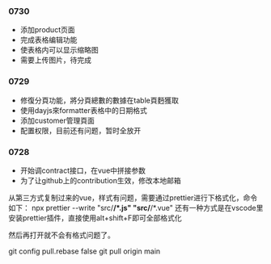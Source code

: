 ### 0730
- 添加product页面
- 完成表格编辑功能
- 使表格内可以显示缩略图
- 需要上传图片，待完成
 
### 0729
- 修復分頁功能，將分頁總數的數據在table頁麪獲取
- 使用dayjs來formatter表格中的日期格式
- 添加customer管理頁面
- 配置权限，目前还有问题，暂时全放开



### 0728
- 开始调contract接口，在vue中拼接参数
- 为了让github上的contribution生效，修改本地邮箱

从第三方式复制过来的vue，样式有问题，需要通过prettier进行下格式化，命令如下：
npx prettier --write "src/**/*.js" "src/**/*.vue"
还有一种方式是在vscode里安装prettier插件，直接使用alt+shift+F即可全部格式化

然后再打开就不会有格式问题了。

git config pull.rebase false
git pull origin main

